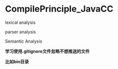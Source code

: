 # CompilePrinciple_JavaCC

lexical  analysis

parser analysis

Semantic Analysis



**学习使用.gitignore文件忽略不想推送的文件**

**比如bin目录**
